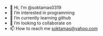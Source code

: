- 👋 Hi, I’m @soktamas0319
- 👀 I’m interested in programming
- 🌱 I’m currently learning github
- 💞️ I’m looking to collaborate on 
- 📫 How to reach me soktamas@yahoo.com

<!---
soktamas0319/soktamas0319 is a ✨ special ✨ repository because its `README.md` (this file) appears on your GitHub profile.
You can click the Preview link to take a look at your changes.
--->
